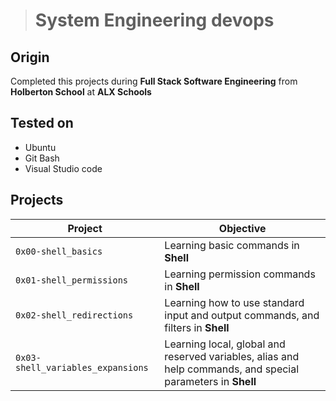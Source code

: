 > # System Engineering devops
## Origin
Completed this projects during **Full Stack Software Engineering** from **Holberton School** at **ALX Schools**
## Tested on
* Ubuntu
* Git Bash
* Visual Studio code
## Projects
| Project | Objective |
| ------- | --------- |
| `0x00-shell_basics` | Learning basic commands in **Shell** |
| `0x01-shell_permissions` | Learning permission commands in **Shell** |
| `0x02-shell_redirections` | Learning how to use standard input and output commands, and filters in **Shell** |
| `0x03-shell_variables_expansions` | Learning local, global and reserved variables, alias and help commands, and special parameters in **Shell** |
